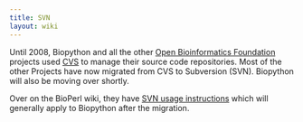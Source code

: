 ```yaml
---
title: SVN
layout: wiki
---
```


Until 2008, Biopython and all the other [Open Bioinformatics
Foundation](http://open-bio.org) projects used [CVS](CVS "wikilink") to
manage their source code repositories. Most of the other Projects have
now migrated from CVS to Subversion (SVN). Biopython will also be moving
over shortly.

Over on the BioPerl wiki, they have [SVN usage
instructions](http://bioperl.org/wiki/Using_Subversion) which will
generally apply to Biopython after the migration.
